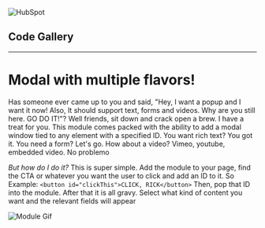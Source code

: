 ![HubSpot](https://cdn2.hubspot.net/hubfs/327485/HubSpot%20Wordmark%20-%20Full%20Color.png "HubSpot")
## Code Gallery

---

# Modal with multiple flavors!
Has someone ever came up to you and said, "Hey, I want a popup and I want it now! Also, It should support text, forms and videos. Why are you still here.  GO DO IT!"? 
Well friends, sit down and crack open a brew.  I have a treat for you.  This module comes packed with the ability to add a modal window tied to any element with a specified ID.
You want rich text?  You got it.
You need a form?  Let's go.
How about a video?  Vimeo, youtube, embedded video.  No problemo

*But how do I do it?*
This is super simple. Add the module to your page,  find the CTA or whatever you want the user to click and add an ID to it. So Example:
`<button id="clickThis">CLICK, RICK</button>`
Then, pop that ID into the module.
After that it is all gravy.  Select what kind of content you want and the relevant fields will appear

![Module Gif](https://cdn2.hubspot.net/hubfs/5023859/modal/module-fields.gif)